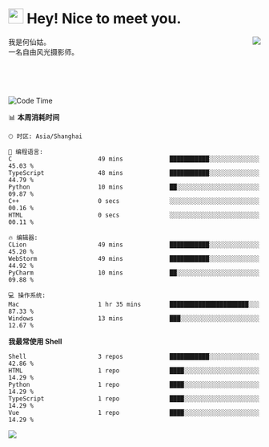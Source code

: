 <h1><img src="https://emojis.slackmojis.com/emojis/images/1531849430/4246/blob-sunglasses.gif?1531849430" width="30"/> Hey! Nice to meet you.</h1>
<a href="#">
<img align="right" src="https://github-readme-stats.vercel.app/api?username=hexgu&show_icons=true&hide_border=true&icon_color=586069&title_color=a0a9af">
</a>
我是何仙姑。<br>
一名自由风光摄影师。<br>

<br><br><br>




<!--START_SECTION:waka-->
![Code Time](http://img.shields.io/badge/Code%20Time-29%20hrs%2037%20mins-blue)

📊 **本周消耗时间** 

```text
🕑︎ 时区: Asia/Shanghai

💬 编程语言: 
C                        49 mins             ███████████░░░░░░░░░░░░░░   45.03 % 
TypeScript               48 mins             ███████████░░░░░░░░░░░░░░   44.79 % 
Python                   10 mins             ██░░░░░░░░░░░░░░░░░░░░░░░   09.87 % 
C++                      0 secs              ░░░░░░░░░░░░░░░░░░░░░░░░░   00.16 % 
HTML                     0 secs              ░░░░░░░░░░░░░░░░░░░░░░░░░   00.11 % 

🔥 编辑器: 
CLion                    49 mins             ███████████░░░░░░░░░░░░░░   45.20 % 
WebStorm                 49 mins             ███████████░░░░░░░░░░░░░░   44.92 % 
PyCharm                  10 mins             ██░░░░░░░░░░░░░░░░░░░░░░░   09.88 % 

💻 操作系统: 
Mac                      1 hr 35 mins        ██████████████████████░░░   87.33 % 
Windows                  13 mins             ███░░░░░░░░░░░░░░░░░░░░░░   12.67 % 
```

**我最常使用 Shell** 

```text
Shell                    3 repos             ███████████░░░░░░░░░░░░░░   42.86 % 
HTML                     1 repo              ████░░░░░░░░░░░░░░░░░░░░░   14.29 % 
Python                   1 repo              ████░░░░░░░░░░░░░░░░░░░░░   14.29 % 
TypeScript               1 repo              ████░░░░░░░░░░░░░░░░░░░░░   14.29 % 
Vue                      1 repo              ████░░░░░░░░░░░░░░░░░░░░░   14.29 % 
```




<!--END_SECTION:waka-->


![](https://komarev.com/ghpvc/?username=hexgu)
